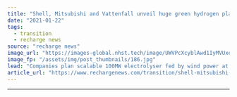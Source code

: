 ```yaml
---
title: "Shell, Mitsubishi and Vattenfall unveil huge green hydrogen plan for German coal plant"
date: "2021-01-22"
tags: 
  - transition
  - recharge news
source: "recharge news"
image_url: "https://images-global.nhst.tech/image/UWVPcXcyblAwd1IyMVUxeW9od0NJMUc1Ujg2SzBrUGg4NGFScjAvZllUOD0=/nhst/binary/5c1f2ca7c9afaf72d9549087aae800cd"
image_fp: "/assets/img/post_thumbnails/186.jpg"
lead: "Companies plan scalable 100MW electrolyser fed by wind power at Moorburg site in Hamburg that could develop into a ‘green energy hub’"
article_url: "https://www.rechargenews.com/transition/shell-mitsubishi-and-vattenfall-unveil-huge-green-hydrogen-plan-for-german-coal-plant/2-1-949630"
---
```


---
